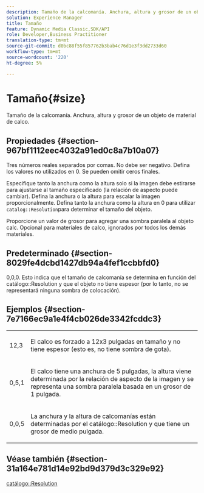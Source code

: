 ```yaml
---
description: Tamaño de la calcomanía. Anchura, altura y grosor de un objeto de material de calco.
solution: Experience Manager
title: Tamaño
feature: Dynamic Media Classic,SDK/API
role: Developer,Business Practitioner
translation-type: tm+mt
source-git-commit: d0bc88f55f857762b3bab4c76d1e3f3dd2733d60
workflow-type: tm+mt
source-wordcount: '220'
ht-degree: 5%

---
```



# Tamaño{#size}

Tamaño de la calcomanía. Anchura, altura y grosor de un objeto de material de calco.

## Propiedades {#section-967bf1112eec4032a91ed0c8a7b10a07}

Tres números reales separados por comas. No debe ser negativo. Defina los valores no utilizados en 0. Se pueden omitir ceros finales.

Especifique tanto la anchura como la altura solo si la imagen debe estirarse para ajustarse al tamaño especificado (la relación de aspecto puede cambiar). Defina la anchura o la altura para escalar la imagen proporcionalmente. Defina tanto la anchura como la altura en 0 para utilizar `catalog::Resolution`para determinar el tamaño del objeto.

Proporcione un valor de grosor para agregar una sombra paralela al objeto calc. Opcional para materiales de calco, ignorados por todos los demás materiales.

## Predeterminado {#section-8029fe4dcbd1427db94a4fef1ccbbfd0}

0,0,0. Esto indica que el tamaño de calcomanía se determina en función del catálogo::Resolution y que el objeto no tiene espesor (por lo tanto, no se representará ninguna sombra de colocación).

## Ejemplos {#section-7e7166ec9a1e4f4cb026de3342fcddc3}

<table id="simpletable_E3503BD975F342C58DDB4C2B56BF0CEE"> 
 <tr class="strow"> 
  <td class="stentry"> <p>12,3 </p></td> 
  <td class="stentry"> <p>El calco es forzado a 12x3 pulgadas en tamaño y no tiene espesor (esto es, no tiene sombra de gota). </p></td> 
 </tr> 
 <tr class="strow"> 
  <td class="stentry"> <p>0,5,1 </p></td> 
  <td class="stentry"> <p>El calco tiene una anchura de 5 pulgadas, la altura viene determinada por la relación de aspecto de la imagen y se representa una sombra paralela basada en un grosor de 1 pulgada. </p></td> 
 </tr> 
 <tr class="strow"> 
  <td class="stentry"> <p>0,0,5 </p></td> 
  <td class="stentry"> <p>La anchura y la altura de calcomanías están determinadas por el catálogo::Resolution y que tiene un grosor de medio pulgada. </p></td> 
 </tr> 
</table>

## Véase también {#section-31a164e781d14e92bd9d379d3c329e92}

[catálogo::Resolution](../../../../../ir-api/material-cat/image-rendering-api-ref/c-ir-material-catalog/c-ir-attributes-reference/r-ir-resolution.md#reference-09fe14e6bfbf4db6b7f4369fffecc806)
